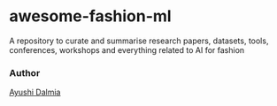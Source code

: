 # awesome-fashion-ml
A repository to curate and summarise research papers, datasets, tools, conferences, workshops and everything related to AI for fashion



### Author
[Ayushi Dalmia](https://github.com/ayushidalmia)
